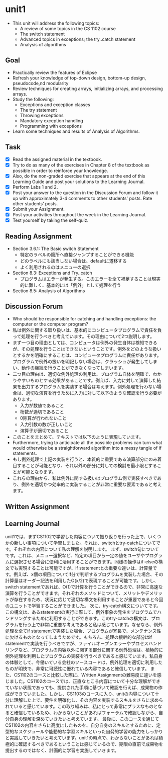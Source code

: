 # unit1

- This unit will address the following topics:
  - A review of some topics in the CS 1102 course
  - The switch statement
  - Advanced topics in exceptions; the try..catch statement
  - Analysis of algorithms

## Goal

- Practically review the features of Eclipse
- Refresh your knowledge of top-down design, bottom-up design, pseudocode,nd modularity
- Review techniques for creating arrays, initializing arrays, and processing arrays.
- Study the following:
  - Exceptions and exception classes
  - The try statement
  - Throwing exceptions
  - Mandatory exception handling
  - Programming with exceptions
- Learn some techniques and results of Analysis of Algorithms.

## Task

- [x] Read the assigned material in the textbook.
- [x] Try to do as many of the exercises in Chapter 8 of the textbook as possible in order to reinforce your knowledge.
- [x] Also, do the non-graded exercise that appears at the end of this Learning Guide and post your solutions to the Learning Journal.
- [x] Perform Labs 1 and 2.
- [x] Post your answer to the question in the Discussion Forum and follow it up with approximately 3-4 comments to other students' posts. Rate other students’ posts.
- [x] Submit your Assignment.
- [x] Post your activities throughout the week in the Learning Journal.
- [x] Test yourself by taking the self-quiz.

## Reading Assignment

- Section 3.6.1: The Basic switch Statement
  - 特定のラベルの箇所へ直接ジャンプすることができる機能
  - どのラベルにも該当しない場合は、defaultに遷移する
  - よく利用されるのはメニューの選択
- Section 8.3: Exceptions and Try..catch
  - プログラムはエラーが発生する。このエラーを全て補足することは現実的に難しく、基本的には「例外」として処理を行う
- Section 8.5: Analysis of Algorithms

## Discussion Forum

- Who should be responsible for catching and handling exceptions: the computer or the computer program?
- 私は例外に関する取り扱いは、基本的にコンピュータプログラムで責任を負って処理を行うべきと考えています。その理由について2つ説明します。
- まず一つ目の理由としては、コンピュータは例外の発生自体は検知できるが、その処理を行うことはできないということです。例外をどのような扱いとするかを明確にすることは、コンピュータプログラムに責任があります。プログラムで例外の扱いを明記しない場合は、クラッシュが発生してしまい、動作の継続を行うことができなくなってしまいます。
- 二つ目の理由は、適切な例外処理の利用は、プログラム自体を明確で、わかりやすいものとする効果があることです。例えば、入力に対して演算した結果を出力するプログラムを実装する場合は考えます。例外処理を行わない場合は、適切な演算を行うために入力に対して以下のような確認を行う必要があります。
  - 入力が数値であること
  - 桁数が適切であること
  - 0除算が行われないこと
  - 入力引数の数が正しいこと
  - 演算子が適切であること
- このことをまとめて、テキストでは以下のように表現しています。
- Furthermore, trying to anticipate all the possible problems can turn what would otherwise be a straightforward algorithm into a messy tangle of if statements.
- もし例外処理で上記の実装を行うと、本質的に重要である演算部分にのみ着目することが可能となり、それ以外の部分に対しての検討を最小限とすることが可能となります。
- これらの理由から、私は例外に関する扱いはプログラム側で実装すべきであり、例外を適切かつ効率的に実装することが非常に重要な要素であると考えます。

## Written Assignment

## Learning Journal

unit1では、まずCS1102で学習した内容について振り返りを行った上で、いくつかの新しい事項について学習しました。それは、switchとtry-catchについてです。それぞれの内容について私の理解を説明します。
まず、switch句についてです。これは、メニュー選択など、特定の項目から一定の値をユーザやプログラムに選択させる場合に便利に活用することができます。同様の操作はif-elseの構文でも実現することは可能ですが、if statementとの重要な違いは、計算量です。例えば、x個の項目についてif分で判断するブログラムを実装した場合、その計算量はオーダー記法を利用したO(x/2)で表現することが可能です。しかし、switch statementであれば、O(1)で計算を行うことができるので、非常に高速な演算を行うことができます。それぞれのメソッドについて、メリットやデメリットが存在するため、状況に応じて適切な構文を利用することが重要であると今回のユニットで学習することができました。
次に、try-catch構文についてです。この構文は、あるstatementの実行に際して、例外事象の発生をプログラムでハンドリングするために利用することができます。このtry-catchの構文は、プログラムを行う上で非常に重要な考えであると私は感じています。なぜなら、例外処理を全てif statementで実装した場合、プログラムが冗長で、メンテナンス性に欠けるものとなってしまうためです。もちろん、処理の根幹的な部分はif statementで実装を行うべきですが、ファイルオープンエラーやプロセスハンドリングなど、プログラムの内容以外に関する部分に関する例外処理は、積極的に例外処理を利用したプログラムの実装を行うべきであると感じています。私自身の体験として、今働いている会社のソースコードは、例外処理を適切に利用したものが明快で、非常に可読性に優れている内容であると確信しています。
また、CS1102のコースと比較した際に、Written Assignmentの難易度に違いを感じました。CS1102のコースでは、正直なところ内容について十分な理解ができていない状態であっても、提供された手順に基づいて確認を行えば、成果物の作成ができていました。しかし、CS1103のコースに入り、unitの内容について十分に理解した上で、要件を明確化し、その内容を実装するスキルをさらに求められていると感じています。この取り組みは、私にとって非常にプラスなものとなると確信しているため、わからないことがあればフォーラムで確認しながら、自分自身の理解を深めていきたいと考えています。
最後に、このコースを通じてCS1102の内容をさらに高度にしたものを、自分自身のスキルとするために、定型的なスケジュールや能動的な学習スキルといった自発的学習の能力をしっかりと実践していきたいと考えています。unit1の時点で、わからないことがあれば積極的に確認するべきであるということは感じているので、期限の直前で成果物を提出するのではなく、計画的に学習を実施していきます。
